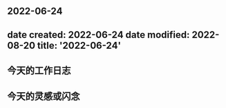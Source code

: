 2022-06-24
---
date created: 2022-06-24
date modified: 2022-08-20
title: '2022-06-24'
---

## 今天的工作日志

## 今天的灵感或闪念
